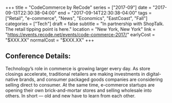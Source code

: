 +++
title = "CodeCommerce by ReCode"
series = ["2017-09"]
date = "2017-09-13T22:30:38-04:00"
end = "2017-09-14T22:30:38-04:00"
tags = ["Retail", "e-commerce", "News", "Economics", "EastCoast", "Fall"]
categories = ["Tech"]
draft = false
subtitle = "In partnership with ShopTalk. The retail tipping point is here."
location = "New York, New York"
link = "https://events.recode.net/events/code-commerce-2017/"
earlyCost = "$XXX.XX"
normalCost = "$XXX.XX"
+++



## Conference Details: 

Technology’s role in commerce is growing larger every day. As store closings accelerate, traditional retailers are making investments in digital-native brands, and consumer packaged goods companies are considering selling direct to consumer. At the same time, e-commerce startups are opening their own brick-and-mortar stores and selling wholesale into others. In short — old and new have to learn from each other.
